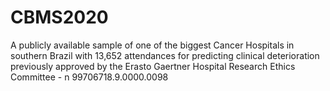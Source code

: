 # CBMS2020

A publicly available sample of one of the biggest Cancer Hospitals in southern Brazil with 13,652 attendances for predicting clinical deterioration previously approved by the Erasto Gaertner Hospital Research Ethics Committee - n 99706718.9.0000.0098
